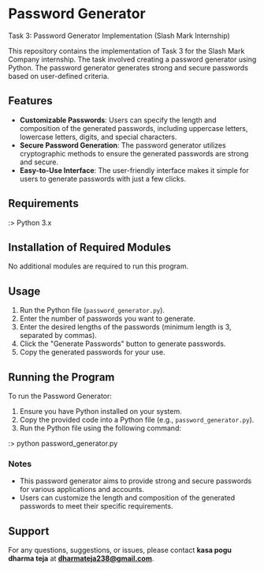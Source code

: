 # **Password Generator**

Task 3: Password Generator Implementation (Slash Mark Internship)

This repository contains the implementation of Task 3 for the Slash Mark Company internship. The task involved creating a password generator using Python. The password generator generates strong and secure passwords based on user-defined criteria.

## **Features**

- **Customizable Passwords**: Users can specify the length and composition of the generated passwords, including uppercase letters, lowercase letters, digits, and special characters.
- **Secure Password Generation**: The password generator utilizes cryptographic methods to ensure the generated passwords are strong and secure.
- **Easy-to-Use Interface**: The user-friendly interface makes it simple for users to generate passwords with just a few clicks.

## **Requirements**

:> Python 3.x

## **Installation of Required Modules**

No additional modules are required to run this program.

## **Usage**

1. Run the Python file (`password_generator.py`).
2. Enter the number of passwords you want to generate.
3. Enter the desired lengths of the passwords (minimum length is 3, separated by commas).
4. Click the "Generate Passwords" button to generate passwords.
5. Copy the generated passwords for your use.

## **Running the Program**

To run the Password Generator:

1. Ensure you have Python installed on your system.
2. Copy the provided code into a Python file (e.g., `password_generator.py`).
3. Run the Python file using the following command:

:> python password_generator.py


### **Notes**

- This password generator aims to provide strong and secure passwords for various applications and accounts.
- Users can customize the length and composition of the generated passwords to meet their specific requirements.

## **Support**

For any questions, suggestions, or issues, please contact **kasa pogu dharma teja** at **dharmateja238@gmail.com**.
